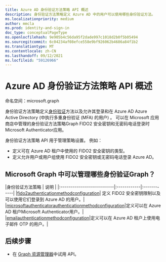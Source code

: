 ```yaml
---
title: Azure AD 身份验证方法策略 API 概述
description: 身份验证方法策略定义 Azure AD 中的用户可以使用哪些身份验证方法。
ms.localizationpriority: medium
author: mmcla
ms.prod: identity-and-sign-in
doc_type: conceptualPageType
ms.openlocfilehash: 9e905b4c56da95f2dade997c1018d2b0f5b05494
ms.sourcegitcommit: 6c04234af08efce558e9bf926062b4686a84f1b2
ms.translationtype: MT
ms.contentlocale: zh-CN
ms.lasthandoff: 09/12/2021
ms.locfileid: "59126966"
---
```

# <a name="azure-ad-authentication-methods-policies-api-overview"></a>Azure AD 身份验证方法策略 API 概述

命名空间：microsoft.graph

身份验证方法策略定义[身份验证](/azure/active-directory/authentication/concept-authentication-methods)方法以及允许其登录和在 Azure AD Azure Active Directory (中执行多重身份验证 (MFA) 的用户) 。 可以在 Microsoft 应用商店中管理的身份验证方法策略Graph FIDO2 安全密钥和无密码电话登录时Microsoft Authenticator应用。

身份验证方法策略 API 用于管理策略设置。 例如：

* 定义可在 Azure AD 租户中使用的 FIDO2 安全密钥的类型。
* 定义允许用户或用户组使用 FIDO2 安全密钥或无密码电话登录 Azure AD。

## <a name="what-authentication-methods-policies-can-be-managed-in-microsoft-graph"></a>Microsoft Graph 中可以管理哪些身份验证Graph？

|身份验证方法策略       | 说明 |
|:---------------------------|:------------|:------------|
|[fido2authenticationmethodconfiguration](fido2authenticationmethodconfiguration.md)| 定义 FIDO2 安全密钥限制以及可以使用它们登录到 Azure AD 的用户。|
|[microsoftauthenticatorauthenticationmethodconfiguration](microsoftauthenticatorauthenticationmethodconfiguration.md)|定义可以在 Azure AD 租户Microsoft Authenticator用户。|
|[emailauthenticationmethodconfiguration](emailauthenticationmethodconfiguration.md)|定义可以在 Azure AD 租户上使用电子邮件 OTP 的用户。|

## <a name="next-steps"></a>后续步骤

* 在 [Graph 资源管理器](https://developer.microsoft.com/graph/graph-explorer)中试用 API。
